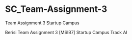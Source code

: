 # SC_Team-Assignment-3
Team Assignment 3 Startup Campus

Berisi Team Assignment 3 [MSIB7] Startup Campus Track AI
